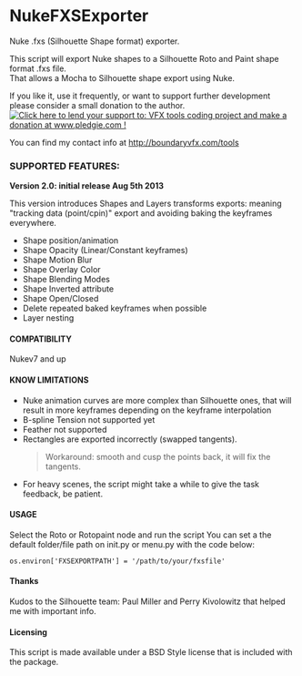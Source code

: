 NukeFXSExporter
===============
Nuke .fxs (Silhouette Shape format) exporter.

This script will export Nuke shapes to a Silhouette Roto and Paint shape format .fxs file.    
That allows a Mocha to Silhouette shape export using Nuke.

If you like it, use it frequently, or want to support further development please consider a small donation to the author.   
<a href='http://www.pledgie.com/campaigns/21123'><img alt='Click here to lend your support to: VFX tools coding project and make a donation at www.pledgie.com !' src='http://www.pledgie.com/campaigns/21123.png?skin_name=chrome' border='0' /></a>

You can find my contact info at http://boundaryvfx.com/tools

### SUPPORTED FEATURES: ###

**Version 2.0: initial release Aug 5th 2013**

This version introduces Shapes and Layers transforms exports: meaning "tracking data (point/cpin)" export
and avoiding baking the keyframes everywhere.

* Shape position/animation
* Shape Opacity (Linear/Constant keyframes)
* Shape Motion Blur
* Shape Overlay Color
* Shape Blending Modes
* Shape Inverted attribute
* Shape Open/Closed
* Delete repeated baked keyframes when possible
* Layer nesting


#### COMPATIBILITY ####

Nukev7 and up

#### KNOW LIMITATIONS ####
* Nuke animation curves are more complex than Silhouette ones, that will result in more keyframes depending on the keyframe interpolation
* B-spline Tension not supported yet
* Feather not supported
* Rectangles are exported incorrectly (swapped tangents). 
  > Workaround: smooth and cusp the points back, it will fix the tangents.
* For heavy scenes, the script might take a while to give the task feedback, be patient.

#### USAGE ####

Select the Roto or Rotopaint node and run the script
You can set a the default folder/file path on init.py or menu.py with the code below:   

    os.environ['FXSEXPORTPATH'] = '/path/to/your/fxsfile'

#### Thanks ####
Kudos to the Silhouette team: Paul Miller and Perry Kivolowitz that helped me with important info.

#### Licensing ####
This script is made available under a BSD Style license that is included with the package.
